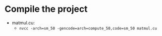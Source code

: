 # Compile the project
- matmul.cu:
    - `nvcc -arch=sm_50 -gencode=arch=compute_50,code=sm_50 matmul.cu`